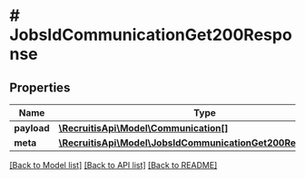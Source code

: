 # # JobsIdCommunicationGet200Response

## Properties

Name | Type | Description | Notes
------------ | ------------- | ------------- | -------------
**payload** | [**\RecruitisApi\Model\Communication[]**](Communication.md) |  | [optional]
**meta** | [**\RecruitisApi\Model\JobsIdCommunicationGet200ResponseMeta**](JobsIdCommunicationGet200ResponseMeta.md) |  | [optional]

[[Back to Model list]](../../README.md#models) [[Back to API list]](../../README.md#endpoints) [[Back to README]](../../README.md)
